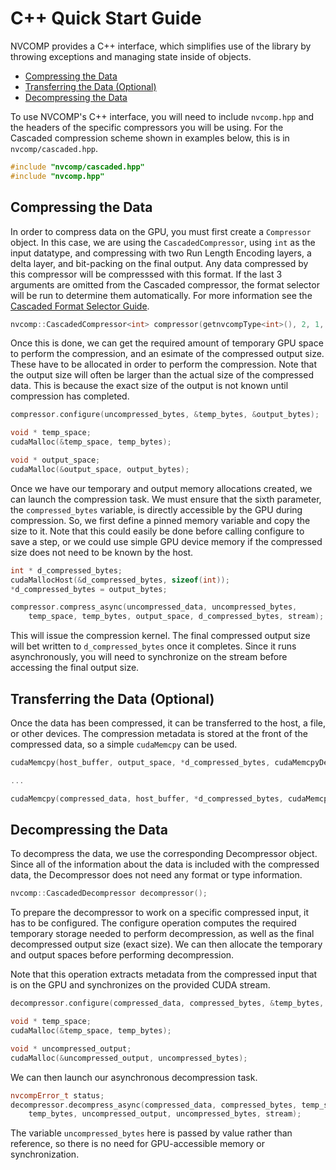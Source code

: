 # C++ Quick Start Guide

NVCOMP provides a C++ interface, which simplifies use of the library by
throwing exceptions and managing state inside of objects. 

* [Compressing the Data](#compressing-the-data)
* [Transferring the Data (Optional)](#transferring-the-data-optional)
* [Decompressing the Data](#decompressing-the-data)

To use NVCOMP's C++ interface, you will need to include `nvcomp.hpp`
and the headers of the specific compressors you will be using.  For
the Cascaded compression scheme shown in examples below, this is in
`nvcomp/cascaded.hpp`. 

```C++
#include "nvcomp/cascaded.hpp"
#include "nvcomp.hpp"
```

## Compressing the Data

In order to compress data on the GPU, you must first create a 
`Compressor` object. In this case, we are using the `CascadedCompressor`, using
`int` as the input datatype, and compressing with 
two Run Length Encoding layers, a delta layer, and bit-packing on the final
output. Any data compressed by this compressor
will be compresssed with this format.
If the last 3 arguments are omitted from the Cascaded compressor, the format selector will be run 
to determine them automatically.  For more information see the [Cascaded Format Selector Guide](selector-quickstart.md).

```c++
nvcomp::CascadedCompressor<int> compressor(getnvcompType<int>(), 2, 1, true);
```

Once this is done, we can get the required amount of temporary GPU space to perform the compression,
and an esimate of the compressed output size.  These have to be allocated in order to perform the compression.
Note that the output size will often be larger than the actual size of the compressed data.  This
is because the exact size of the output is not known until compression has completed.

```c++
compressor.configure(uncompressed_bytes, &temp_bytes, &output_bytes);

void * temp_space;
cudaMalloc(&temp_space, temp_bytes);

void * output_space;
cudaMalloc(&output_space, output_bytes);
```

Once we have our temporary and output memory allocations created, we can launch
the compression task.  We must ensure that the sixth parameter, the `compressed_bytes` variable, is 
directly accessible by the GPU during compression.  So, we first define a pinned memory variable and copy 
the size to it.  Note that this could easily be done before calling configure to save a step, or we could use
simple GPU device memory if the compressed size does not need to be known by the host.

```c++
int * d_compressed_bytes;
cudaMallocHost(&d_compressed_bytes, sizeof(int));
*d_compressed_bytes = output_bytes;

compressor.compress_async(uncompressed_data, uncompressed_bytes,
    temp_space, temp_bytes, output_space, d_compressed_bytes, stream);
```

This will issue the compression kernel.  The final compressed output size
will bet written to `d_compressed_bytes` once it completes.  Since it runs
asynchronously, you will need to synchronize on the stream before accessing
the final output size.

## Transferring the Data (Optional)

Once the data has been compressed, it can be transferred to the host, a file,
or other devices. The compression metadata is stored at the front of the
compressed data, so a simple `cudaMemcpy` can be used.

```c++
cudaMemcpy(host_buffer, output_space, *d_compressed_bytes, cudaMemcpyDeviceToHost);

...

cudaMemcpy(compressed_data, host_buffer, *d_compressed_bytes, cudaMemcpyHostToDevice);
```


## Decompressing the Data

To decompress the data, we use the corresponding Decompressor object.  Since
all of the information about the data is included with the compressed data,
the Decompressor does not need any format or type information.

```c++
nvcomp::CascadedDecompressor decompressor();
```
To prepare the decompressor to work on a specific compressed input, it has
to be configured.  The configure operation computes the required temporary storage
needed to perform decompression, as well as the final decompressed output size (exact size). 
We can then allocate the temporary and output spaces before performing decompression.

Note that this operation extracts metadata from the compressed input that is on
the GPU and synchronizes on the provided CUDA stream.

```c++
decompressor.configure(compressed_data, compressed_bytes, &temp_bytes, &uncompressed_bytes, stream);

void * temp_space;
cudaMalloc(&temp_space, temp_bytes);

void * uncompressed_output;
cudaMalloc(&uncompressed_output, uncompressed_bytes);
```

We can then launch our asynchronous decompression task.

```c++
nvcompError_t status;
decompressor.decompress_async(compressed_data, compressed_bytes, temp_space, 
    temp_bytes, uncompressed_output, uncompressed_bytes, stream);
```

The variable `uncompressed_bytes` here is passed by value rather than reference, so
there is no need for GPU-accessible memory or synchronization.
